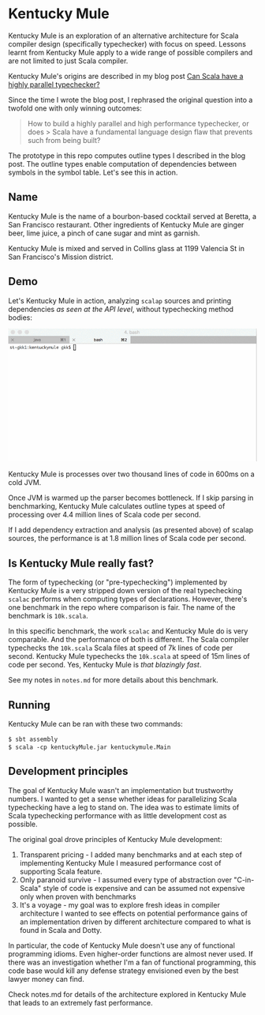 # Kentucky Mule

Kentucky Mule is an exploration of an alternative architecture for Scala
compiler design (specifically typechecker) with focus on speed. Lessons learnt
from Kentucky Mule apply to a wide range of possible compilers and are not
limited to just Scala compiler.

Kentucky Mule's origins are described in my blog post [Can Scala have a highly
parallel
typechecker?](https://medium.com/@gkossakowski/can-scala-have-a-highly-parallel-typechecker-95cd7c146d20)

Since the time I wrote the blog post, I rephrased the original question into a
twofold one with only winning outcomes:

> How to build a highly parallel and high performance typechecker, or does >
Scala have a fundamental language design flaw that prevents such from being
built?

The prototype in this repo computes outline types I described in the blog post.
The outline types enable computation of dependencies between symbols in the
symbol table. Let's see this in action.

## Name

Kentucky Mule is the name of a bourbon-based cocktail served at Beretta,
a San Francisco restaurant. Other ingredients of Kentucky Mule are ginger beer,
lime juice, a pinch of cane sugar and mint as garnish.

Kentucky Mule is mixed and served in Collins glass at 1199 Valencia St in San
Francisco's Mission district.

## Demo

Let's Kentucky Mule in action, analyzing `scalap` sources and printing
dependencies *as seen at the API level*, without typechecking method
bodies:

![Kentucky Mule processing scalap sources](kentuckymule_scalap.gif)

Kentucky Mule is processes over two thousand lines of code in 600ms on a cold
JVM.

Once JVM is warmed up the parser becomes bottleneck. If I skip parsing in
benchmarking, Kentucky Mule calculates outline types at speed of processing over
4.4 million lines of Scala code per second.

If I add dependency extraction and analysis (as presented above) of scalap
sources, the performance is at 1.8 million lines of Scala code per second.

## Is Kentucky Mule really fast?

The form of typechecking (or "pre-typechecking") implemented by Kentucky Mule
is a very stripped down version of the real typechecking `scalac` performs when
computing types of declarations. However, there's one benchmark in the repo
where comparison is fair. The name of the benchmark is `10k.scala`.

In this specific benchmark, the work `scalac` and Kentucky Mule do is very
comparable. And the performance of both is different. The Scala compiler
typechecks the `10k.scala` Scala files at speed of 7k lines of code per second.
Kentucky Mule typechecks the `10k.scala` at speed of 15m lines of code per
second. Yes, Kentucky Mule is _that blazingly fast_.

See my notes in `notes.md` for more details about this benchmark.

## Running

Kentucky Mule can be ran with these two commands:

```
$ sbt assembly
$ scala -cp kentuckyMule.jar kentuckymule.Main
```

## Development principles

The goal of Kentucky Mule wasn't an implementation but trustworthy numbers.
I wanted to get a sense whether ideas for parallelizing Scala typechecking have
a leg to stand on. The idea was to estimate limits of Scala typechecking
performance with as little development cost as possible.

The original goal drove principles of Kentucky Mule development:

  1. Transparent pricing - I added many benchmarks and at each step of
  implementing Kentucky Mule I measured performance cost of supporting Scala
  feature.
  2. Only paranoid survive - I assumed every type of abstraction over
  "C-in-Scala" style of code is expensive and can be assumed not expensive only
  when proven with benchmarks
  3. It's a voyage - my goal was to explore fresh ideas in compiler architecture
  I wanted to see effects on potential performance gains of an implementation
  driven by different architecture compared to what is found in Scala and Dotty.

In particular, the code of Kentucky Mule doesn't use any of functional
programming idioms. Even higher-order functions are almost never used. If there
was an investigation whether I'm a fan of functional programming, this code
base would kill any defense strategy envisioned even by the best lawyer money
can find.

Check notes.md for details of the architecture explored in Kentucky Mule that
leads to an extremely fast performance.

